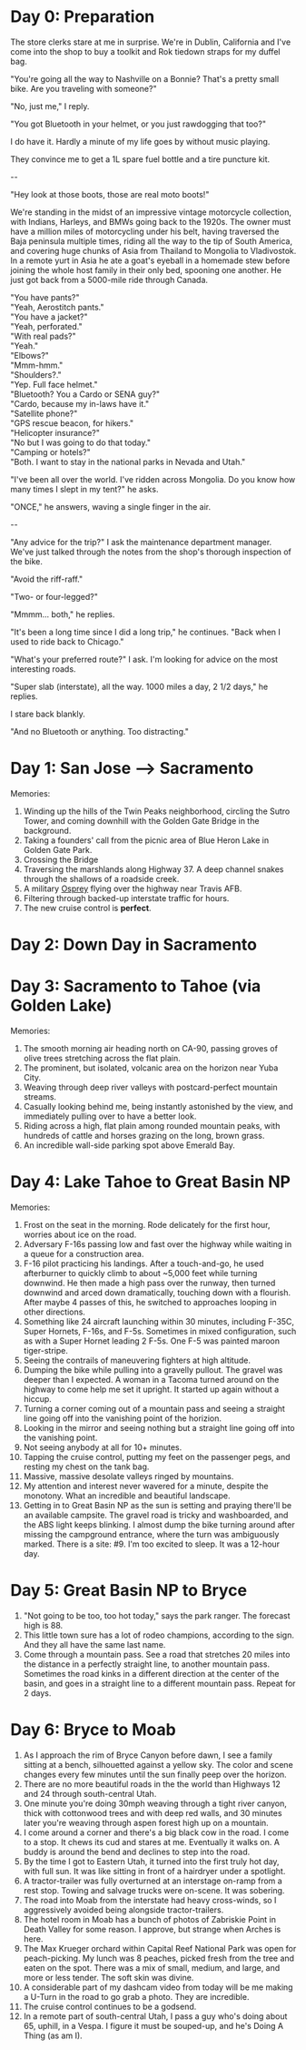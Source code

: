 # Day 0: Preparation
The store clerks stare at me in surprise. We're in Dublin, California and I've come into the shop to buy a toolkit and Rok tiedown straps for my duffel bag.

"You're going all the way to Nashville on a Bonnie? That's a pretty small bike. Are you traveling with someone?"

"No, just me," I reply.

"You got Bluetooth in your helmet, or you just rawdogging that too?"

I do have it. Hardly a minute of my life goes by without music playing. 

They convince me to get a 1L spare fuel bottle and a tire puncture kit.

--

"Hey look at those boots, those are real moto boots!"

We're standing in the midst of an impressive vintage motorcycle collection, with Indians, Harleys, and BMWs going back to the 1920s. The owner must have a million miles of motorcycling under his belt, having traversed the Baja peninsula multiple times, riding all the way to the tip of South America, and covering huge chunks of Asia from Thailand to Mongolia to Vladivostok. In a remote yurt in Asia he ate a goat's eyeball in a homemade stew before joining the whole host family in their only bed, spooning one another. He just got back from a 5000-mile ride through Canada.

"You have pants?"<br/>
"Yeah, Aerostitch pants."<br/>
"You have a jacket?"<br/>
"Yeah, perforated."<br/>
"With real pads?"<br/>
"Yeah."<br/>
"Elbows?"<br/>
"Mmm-hmm."<br/>
"Shoulders?."<br/>
"Yep. Full face helmet."<br/>
"Bluetooth? You a Cardo or SENA guy?"<br/>
"Cardo, because my in-laws have it."<br/>
"Satellite phone?"<br/>
"GPS rescue beacon, for hikers."<br/>
"Helicopter insurance?"<br/>
"No but I was going to do that today."<br/>
"Camping or hotels?"<br/>
"Both. I want to stay in the national parks in Nevada and Utah."<br/>

"I've been all over the world. I've ridden across Mongolia. Do you know how many times I slept in my tent?" he asks.

"ONCE," he answers, waving a single finger in the air. 

--

"Any advice for the trip?" I ask the maintenance department manager. We've just talked through the notes from the shop's thorough inspection of the bike.

"Avoid the riff-raff."

"Two- or four-legged?"

"Mmmm... both," he replies.

"It's been a long time since I did a long trip," he continues. "Back when I used to ride back to Chicago."

"What's your preferred route?" I ask. I'm looking for advice on the most interesting roads.

"Super slab (interstate), all the way. 1000 miles a day, 2 1/2 days," he replies.

I stare back blankly.

"And no Bluetooth or anything. Too distracting."

# Day 1: San Jose --> Sacramento
Memories:
1. Winding up the hills of the Twin Peaks neighborhood, circling the Sutro Tower, and coming downhill with the Golden Gate Bridge in the background.
2. Taking a founders' call from the picnic area of Blue Heron Lake in Golden Gate Park.
3. Crossing the Bridge
4. Traversing the marshlands along Highway 37. A deep channel snakes through the shallows of a roadside creek.
5. A military [Osprey](https://en.wikipedia.org/wiki/Bell_Boeing_V-22_Osprey) flying over the highway near Travis AFB.
5. Filtering through backed-up interstate traffic for hours.
6. The new cruise control is **perfect**.

# Day 2: Down Day in Sacramento


# Day 3: Sacramento to Tahoe (via Golden Lake)
Memories:
1. The smooth morning air heading north on CA-90, passing groves of olive trees stretching across the flat plain.
2. The prominent, but isolated, volcanic area on the horizon near Yuba City.
3. Weaving through deep river valleys with postcard-perfect mountain streams.
4. Casually looking behind me, being instantly astonished by the view, and immediately pulling over to have a better look.
5. Riding across a high, flat plain among rounded mountain peaks, with hundreds of cattle and horses grazing on the long, brown grass.
6. An incredible wall-side parking spot above Emerald Bay.

# Day 4: Lake Tahoe to Great Basin NP
Memories:
1. Frost on the seat in the morning. Rode delicately for the first hour, worries about ice on the road.
2. Adversary F-16s passing low and fast over the highway while waiting in a queue for a construction area.
3. F-16 pilot practicing his landings. After a touch-and-go, he used afterburner to quickly climb to about ~5,000 feet while turning  downwind. He then made a high pass over the runway, then turned downwind and arced down dramatically, touching down with a flourish. After maybe 4 passes of this, he switched to approaches looping in other directions.
4. Something like 24 aircraft launching within 30 minutes, including F-35C, Super Hornets, F-16s, and F-5s. Sometimes in mixed configuration, such as with a Super Hornet leading 2 F-5s. One F-5 was painted maroon tiger-stripe.
5. Seeing the contrails of maneuvering fighters at high altitude.
6. Dumping the bike while pulling into a gravelly pullout. The gravel was deeper than I expected. A woman in a Tacoma turned around on the highway to come help me set it upright. It started up again without a hiccup.
7. Turning a corner coming out of a mountain pass and seeing a straight line going off into the vanishing point of the horizion.
8. Looking in the mirror and seeing nothing but a straight line going off into the vanishing point.
9. Not seeing anybody at all for 10+ minutes.
10. Tapping the cruise control, putting my feet on the passenger pegs, and resting my chest on the tank bag.
11. Massive, massive desolate valleys ringed by mountains.
12. My attention and interest never wavered for a minute, despite the monotony. What an incredible and beautiful landscape.
13. Getting in to Great Basin NP as the sun is setting and praying there'll be an available campsite. The gravel road is tricky and washboarded, and the ABS light keeps blinking. I almost dump the bike turning around after missing the campground entrance, where the turn was ambiguously marked. There is a site: #9. I'm too excited to sleep. It was a 12-hour day.

# Day 5: Great Basin NP to Bryce
1. "Not going to be too, too hot today," says the park ranger. The forecast high is 88.
2. This little town sure has a lot of rodeo champions, according to the sign. And they all have the same last name.
3. Come through a mountain pass. See a road that stretches 20 miles into the distance in a perfectly straight line, to another mountain pass. Sometimes the road kinks in a different direction at the center of the basin, and goes in a straight line to a different mountain pass. Repeat for 2 days.


# Day 6: Bryce to Moab
1. As I approach the rim of Bryce Canyon before dawn, I see a family sitting at a bench, silhouetted against a yellow sky. The color and scene changes every few minutes until the sun finally peep over the horizon.
2. There are no more beautiful roads in the the world than Highways 12 and 24 through south-central Utah.
3. One minute you're doing 30mph weaving through a tight river canyon, thick with cottonwood trees and with deep red walls, and 30 minutes later you're weaving through aspen forest high up on a mountain.
4. I come around a corner and there's a big black cow in the road. I come to a stop. It chews its cud and stares at me. Eventually it walks on. A buddy is around the bend and declines to step into the road.
5. By the time I got to Eastern Utah, it turned into the first truly hot day, with full sun. It was like sitting in front of a hairdryer under a spotlight.
6. A tractor-trailer was fully overturned at an interstage on-ramp from a rest stop. Towing and salvage trucks were on-scene. It was sobering.
7. The road into Moab from the interstate had heavy cross-winds, so I aggressively avoided being alongside tractor-trailers.
8. The hotel room in Moab has a bunch of photos of Zabriskie Point in Death Valley for some reason. I approve, but strange when Arches is here.
6. The Max Krueger orchard within Capital Reef National Park was open for peach-picking. My lunch was 8 peaches, picked fresh from the tree and eaten on the spot. There was a mix of small, medium, and large, and more or less tender. The soft skin was divine.
10. A considerable part of my dashcam video from today will be me making a U-Turn in the road to go grab a photo. They are incredible.
11. The cruise control continues to be a godsend.
12. In a remote part of south-central Utah, I pass a guy who's doing about 65, uphill, in a Vespa. I figure it must be souped-up, and he's Doing A Thing (as am I).

